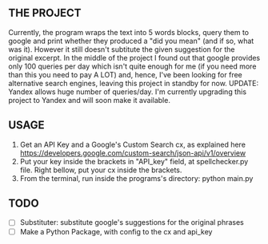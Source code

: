 ## THE PROJECT
Currently, the program wraps the text into 5 words blocks, query them to google and print whether they produced a "did you mean" (and if so, what was it). However it still doesn't subtitute the given suggestion for the original excerpt. In the middle of the project I found out that google provides only 100 queries per day which isn't quite enough for me (if you need more than this you need to pay A LOT) and, hence, I've been looking for free alternative search engines, leaving this project in standby for now. UPDATE: Yandex allows huge number of queries/day. I'm currently upgrading this project to Yandex and will soon make it available.

## USAGE
1. Get an API Key and a Google's Custom Search cx, as explained here https://developers.google.com/custom-search/json-api/v1/overview
2. Put your key inside the brackets  in "API_key" field, at spellchecker.py file. Right bellow, put your cx  inside the brackets.
3. From the terminal, run inside the programs's directory: python main.py

## TODO
- [ ] Substituter: substitute google's suggestions for the original phrases
- [ ] Make a Python Package, with config to the cx and api_key

